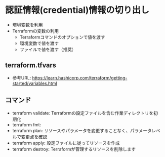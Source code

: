# 認証情報(credential)情報の切り出し
- 環境変数を利用
- Terraformの変数の利用
  - Terraformコマンドのオプションで値を渡す
  - 環境変数で値を渡す
  - ファイルで値を渡す（推奨）
  
## terraform.tfvars
- 参考URL: https://learn.hashicorp.com/terraform/getting-started/variables.html


## コマンド
- terraform validate: Terraformの設定ファイルを含む作業ディレクトリを初期化
- terraform fmt: 
- terraform plan: リソースやパラメータを変更することなく、パラメータレベルで変更点を確認
- terraform apply: 設定ファイルに従ってリソースを作成
- terraform destroy: Terraformが管理するリソースを削除します
